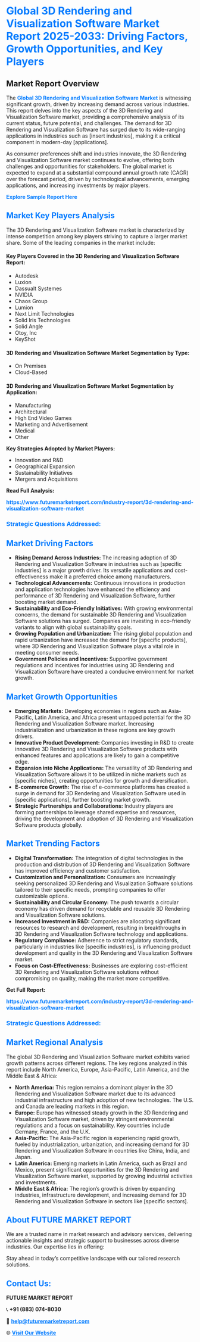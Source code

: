 <h1 style="color: #007BFF;">Global 3D Rendering and Visualization Software Market Report 2025-2033: Driving Factors, Growth Opportunities, and Key Players</h1>

<section id="overview">
<h2>Market Report Overview</h2>
<p>The <a href="https://www.futuremarketreport.com/industry-report/3d-rendering-and-visualization-software-market" style="color: #007BFF; text-decoration: none;"><strong>Global 3D Rendering and Visualization Software Market</strong></a> is witnessing significant growth, driven by increasing demand across various industries. This report delves into the key aspects of the 3D Rendering and Visualization Software market, providing a comprehensive analysis of its current status, future potential, and challenges. The demand for 3D Rendering and Visualization Software has surged due to its wide-ranging applications in industries such as [insert industries], making it a critical component in modern-day [applications].</p>
<p>As consumer preferences shift and industries innovate, the 3D Rendering and Visualization Software market continues to evolve, offering both challenges and opportunities for stakeholders. The global market is expected to expand at a substantial compound annual growth rate (CAGR) over the forecast period, driven by technological advancements, emerging applications, and increasing investments by major players.</p>
</section>

<section id="overview">
<p><a href="https://www.futuremarketreport.com/request-sample/reportId=105899" style="color: #007BFF; text-decoration: none;"><strong>Explore Sample Report Here</strong></a></p>
</section>

<section id="key-players">
<h2 style="color: #007BFF;">Market Key Players Analysis</h2>
<p>The 3D Rendering and Visualization Software market is characterized by intense competition among key players striving to capture a larger market share. Some of the leading companies in the market include:</p>
<h4>Key Players Covered in the 3D Rendering and Visualization Software Report:</h4>
<ul><li>Autodesk</li><li>Luxion</li><li>Dassualt Systemes</li><li>NVIDIA</li><li>Chaos Group</li><li>Lumion</li><li>Next Limit Technologies</li><li>Solid Iris Technologies</li><li>Solid Angle</li><li>Otoy, Inc</li><li>KeyShot</li></ul>
<h4>3D Rendering and Visualization Software Market Segmentation by Type:</h4>
<ul><li>On Premises</li><li>Cloud-Based</li></ul>

<h4>3D Rendering and Visualization Software Market Segmentation by Application:</h4>
<ul><li>Manufacturing</li><li>Architectural</li><li>High End Video Games</li><li>Marketing and Advertisement</li><li>Medical</li><li>Other</li></ul>
<p><strong>Key Strategies Adopted by Market Players:</strong></p>
<ul>
<li>Innovation and R&D</li>
<li>Geographical Expansion</li>
<li>Sustainability Initiatives</li>
<li>Mergers and Acquisitions</li>
</ul>
</section>

<section>
<p><strong>Read Full Analysis: </strong></p><a href="https://www.futuremarketreport.com/industry-report/3d-rendering-and-visualization-software-market" style="color: #007BFF; text-decoration: none;"><strong>https://www.futuremarketreport.com/industry-report/3d-rendering-and-visualization-software-market</strong></a>
<h3 style="color: #007BFF;">Strategic Questions Addressed:</h3>
</section>

<section id="driving-factors">
<h2 style="color: #007BFF;">Market Driving Factors</h2>
<ul>
<li><strong>Rising Demand Across Industries:</strong> The increasing adoption of 3D Rendering and Visualization Software in industries such as [specific industries] is a major growth driver. Its versatile applications and cost-effectiveness make it a preferred choice among manufacturers.</li>
<li><strong>Technological Advancements:</strong> Continuous innovations in production and application technologies have enhanced the efficiency and performance of 3D Rendering and Visualization Software, further boosting market demand.</li>
<li><strong>Sustainability and Eco-Friendly Initiatives:</strong> With growing environmental concerns, the demand for sustainable 3D Rendering and Visualization Software solutions has surged. Companies are investing in eco-friendly variants to align with global sustainability goals.</li>
<li><strong>Growing Population and Urbanization:</strong> The rising global population and rapid urbanization have increased the demand for [specific products], where 3D Rendering and Visualization Software plays a vital role in meeting consumer needs.</li>
<li><strong>Government Policies and Incentives:</strong> Supportive government regulations and incentives for industries using 3D Rendering and Visualization Software have created a conducive environment for market growth.</li>
</ul>
</section>

<section id="growth-opportunities">
<h2 style="color: #007BFF;">Market Growth Opportunities</h2>
<ul>
<li><strong>Emerging Markets:</strong> Developing economies in regions such as Asia-Pacific, Latin America, and Africa present untapped potential for the 3D Rendering and Visualization Software market. Increasing industrialization and urbanization in these regions are key growth drivers.</li>
<li><strong>Innovative Product Development:</strong> Companies investing in R&D to create innovative 3D Rendering and Visualization Software products with enhanced features and applications are likely to gain a competitive edge.</li>
<li><strong>Expansion into Niche Applications:</strong> The versatility of 3D Rendering and Visualization Software allows it to be utilized in niche markets such as [specific niches], creating opportunities for growth and diversification.</li>
<li><strong>E-commerce Growth:</strong> The rise of e-commerce platforms has created a surge in demand for 3D Rendering and Visualization Software used in [specific applications], further boosting market growth.</li>
<li><strong>Strategic Partnerships and Collaborations:</strong> Industry players are forming partnerships to leverage shared expertise and resources, driving the development and adoption of 3D Rendering and Visualization Software products globally.</li>
</ul>
</section>

<section id="trending-factors">
<h2 style="color: #007BFF;">Market Trending Factors</h2>
<ul>
<li><strong>Digital Transformation:</strong> The integration of digital technologies in the production and distribution of 3D Rendering and Visualization Software has improved efficiency and customer satisfaction.</li>
<li><strong>Customization and Personalization:</strong> Consumers are increasingly seeking personalized 3D Rendering and Visualization Software solutions tailored to their specific needs, prompting companies to offer customizable options.</li>
<li><strong>Sustainability and Circular Economy:</strong> The push towards a circular economy has driven demand for recyclable and reusable 3D Rendering and Visualization Software solutions.</li>
<li><strong>Increased Investment in R&D:</strong> Companies are allocating significant resources to research and development, resulting in breakthroughs in 3D Rendering and Visualization Software technology and applications.</li>
<li><strong>Regulatory Compliance:</strong> Adherence to strict regulatory standards, particularly in industries like [specific industries], is influencing product development and quality in the 3D Rendering and Visualization Software market.</li>
<li><strong>Focus on Cost-Effectiveness:</strong> Businesses are exploring cost-efficient 3D Rendering and Visualization Software solutions without compromising on quality, making the market more competitive.</li>
</ul>
</section>

<section>
<p><strong>Get Full Report: </strong></p><a href="https://www.futuremarketreport.com/industry-report/3d-rendering-and-visualization-software-market" style="color: #007BFF; text-decoration: none;"><strong>https://www.futuremarketreport.com/industry-report/3d-rendering-and-visualization-software-market</strong></a>
<h3 style="color: #007BFF;">Strategic Questions Addressed:</h3>
</section>


<section id="regional-analysis">
<h2 style="color: #007BFF;">Market Regional Analysis</h2>
<p>The global 3D Rendering and Visualization Software market exhibits varied growth patterns across different regions. The key regions analyzed in this report include North America, Europe, Asia-Pacific, Latin America, and the Middle East & Africa:</p>
<ul>
<li><strong>North America:</strong> This region remains a dominant player in the 3D Rendering and Visualization Software market due to its advanced industrial infrastructure and high adoption of new technologies. The U.S. and Canada are leading markets in this region.</li>
<li><strong>Europe:</strong> Europe has witnessed steady growth in the 3D Rendering and Visualization Software market, driven by stringent environmental regulations and a focus on sustainability. Key countries include Germany, France, and the U.K.</li>
<li><strong>Asia-Pacific:</strong> The Asia-Pacific region is experiencing rapid growth, fueled by industrialization, urbanization, and increasing demand for 3D Rendering and Visualization Software in countries like China, India, and Japan.</li>
<li><strong>Latin America:</strong> Emerging markets in Latin America, such as Brazil and Mexico, present significant opportunities for the 3D Rendering and Visualization Software market, supported by growing industrial activities and investments.</li>
<li><strong>Middle East & Africa:</strong> The region’s growth is driven by expanding industries, infrastructure development, and increasing demand for 3D Rendering and Visualization Software in sectors like [specific sectors].</li>
</ul>
</section>

<footer>
<h2 style="color: #007BFF;">About FUTURE MARKET REPORT</h2>
<p>We are a trusted name in market research and advisory services, delivering actionable insights and strategic support to businesses across diverse industries. Our expertise lies in offering:</p>

<p>Stay ahead in today’s competitive landscape with our tailored research solutions.</p>

<h2 style="color: #007BFF;">Contact Us:</h2>
<p><strong>FUTURE MARKET REPORT</strong></p>
<p>📞 <strong>+91 (883) 074-8030</strong></p>
<p>📧 <strong><a href="mailto:help@futuremarketreport.com" style="color: #007BFF;">help@futuremarketreport.com</a></strong></p>
<p>🌐 <strong><a href="https://www.futuremarketreport.com/" style="color: #007BFF;">Visit Our Website</a></strong></p>
</footer>